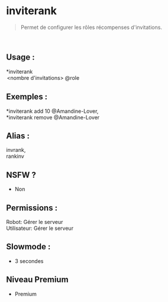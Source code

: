 # inviterank

> Permet de configurer les rôles récompenses d'invitations.

<br>

## Usage :

*inviterank <option> <nombre d'invitations> @role

## Exemples :

*inviterank add 10 @Amandine-Lover,
<br>*inviterank remove @Amandine-Lover

## Alias :

invrank,
<br>rankinv

## NSFW ?

- Non

## Permissions :

Robot: Gérer le serveur
<br>
Utilisateur: Gérer le serveur

## Slowmode :

- 3 secondes

## Niveau Premium

- Premium